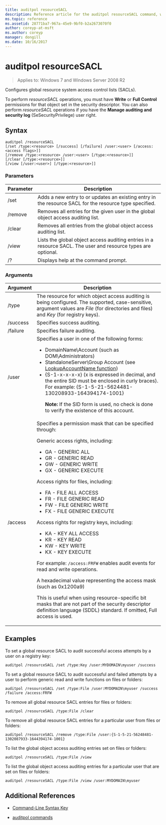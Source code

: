 ```yaml
---
title: auditpol resourceSACL
description: Reference article for the auditpol resourceSACL command, which configures global resource system access control lists (SAcls).
ms.topic: reference
ms.assetid: 28771ba7-967a-45e9-9bf0-b2a2673070f0
author: coreyp-at-msft
ms.author: coreyp
manager: dongill
ms.date: 10/16/2017
---
```


# auditpol resourceSACL

> Applies to: Windows 7 and Windows Server 2008 R2

Configures global resource system access control lists (SACLs).

To perform *resourceSACL* operations, you must have **Write** or **Full Control** permissions for that object set in the security descriptor. You can also perform *resourceSACL* operations if you have the **Manage auditing and security log** (SeSecurityPrivilege) user right.

## Syntax

```
auditpol /resourceSACL
[/set /type:<resource> [/success] [/failure] /user:<user> [/access:<access flags>]]
[/remove /type:<resource> /user:<user> [/type:<resource>]]
[/clear [/type:<resource>]]
[/view [/user:<user>] [/type:<resource>]]
```

### Parameters

| Parameter | Description |
| --------- | ----------- |
| /set | Adds a new entry to or updates an existing entry in the resource SACL for the resource type specified. |
| /remove | Removes all entries for the given user in the global object access auditing  list. |
| /clear | Removes all entries from the global object access auditing list.|
| /view | Lists the global object access auditing entries in a resource SACL. The user and resource types are optional. |
| /? | Displays help at the command prompt. |

### Arguments

| Argument | Description |
| -------- | ----------- |
| /type | The resource for which object access auditing is being configured. The supported, case-sensitive, argument values are *File* (for directories and files) and *Key* (for registry keys). |
| /success | Specifies success auditing. |
| /failure | Specifies failure auditing. |
| /user | Specifies a user in one of the following forms:<ul><li> DomainName\Account (such as DOM\Administrators)</li><li>StandaloneServer\Group Account (see [LookupAccountName function](/windows/win32/api/winbase/nf-winbase-lookupaccountnamea))</li><li>{S-1-x-x-x-x} (x is expressed in decimal, and the entire SID must be enclosed in curly braces). For example: {S-1-5-21-5624481-130208933-164394174-1001}<p>**Note:** If the SID form is used, no check is done to verify the existence of this account.</li></ul> |
| /access | Specifies a permission mask that can be specified through:<p>Generic access rights, including:<ul><li>GA - GENERIC ALL</li><li>GR - GENERIC READ</li><li>GW - GENERIC WRITE</li><li>GX - GENERIC EXECUTE</li></ul><p>Access rights for files, including:<ul><li>FA - FILE ALL ACCESS</li><li>FR - FILE GENERIC READ</li><li>FW - FILE GENERIC WRITE</li><li>FX - FILE GENERIC EXECUTE</li></ul><p>Access rights for registry keys, including:<ul><li>KA - KEY ALL ACCESS</li><li>KR - KEY READ</li><li>KW - KEY WRITE</li><li>KX - KEY EXECUTE</li></ul><p>For example: `/access:FRFW` enables audit events for read and write operations.<p>A hexadecimal value representing the access mask (such as 0x1200a9)<p>This is useful when using resource-specific bit masks that are not part of the security descriptor definition language (SDDL) standard. If omitted, Full access is used. |

## Examples

To set a global resource SACL to audit successful access attempts by a user on a registry key:

```
auditpol /resourceSACL /set /type:Key /user:MYDOMAIN\myuser /success
```

To set a global resource SACL to audit successful and failed attempts by a user to perform generic read and write functions on files or folders:

```
auditpol /resourceSACL /set /type:File /user:MYDOMAIN\myuser /success /failure /access:FRFW
```

To remove all global resource SACL entries for files or folders:

```
auditpol /resourceSACL /type:File /clear
```

To remove all global resource SACL entries for a particular user from files or folders:

```
auditpol /resourceSACL /remove /type:File /user:{S-1-5-21-56248481-1302087933-1644394174-1001}
```

To list the global object access auditing entries set on files or folders:

```
auditpol /resourceSACL /type:File /view
```

To list the global object access auditing entries for a particular user that are set on files or folders:

```
auditpol /resourceSACL /type:File /view /user:MYDOMAIN\myuser
```

## Additional References

- [Command-Line Syntax Key](command-line-syntax-key.md)

- [auditpol commands](auditpol.md)
